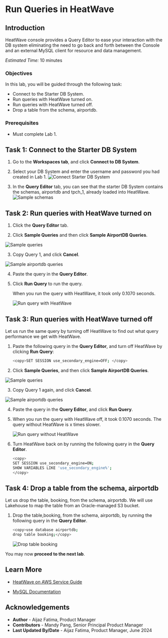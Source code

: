 # Run Queries in HeatWave

## Introduction

HeatWave console provides a Query Editor to ease your interaction with the DB system eliminating the need to go back and forth between the Console and an external MySQL client for resource and data management.

_Estimated Time:_ 10 minutes

### Objectives

In this lab, you will be guided through the following task:

- Connect to the Starter DB System.
- Run queries with  HeatWave turned on.
- Run queries with  HeatWave turned off.
- Drop a table from the schema, airportdb.

### Prerequisites

- Must complete Lab 1.


## Task 1:  Connect to the Starter DB System

1. Go to the **Workspaces tab**, and click **Connect to DB System**.
   
2. Select your DB System and enter the username and password you had created in Lab 1.
    ![Connect Starter DB System](./images/1-connect-starter-db-system.png "Connect Starter DB System")

3. In the **Query Editor** tab, you can see that the starter DB System contains the schemas, airportdb and tpch_1, already loaded into HeatWave.
    ![Sample schemas](./images/2-sample-schemas.png "Sample schemas")

## Task 2: Run queries with HeatWave turned on

1. Click the **Query Editor** tab.

2. Click **Sample Queries** and then click **Sample AirportDB Queries**.

 ![Sample queries](./images/3-sample-queries.png "Sample queries")

3. Copy Query 1, and click **Cancel**. 

 ![Sample airportdb queries](./images/4-copy-sample-airportdb-queries.png "Sample airportdb queries")

4. Paste the query in the **Query Editor**.

5. Click **Run Query** to run the query.

    When you run the query with HeatWave, it took only 0.1070 seconds.

    ![Run query with HeatWave](./images/5-run-query.png "Run query with HeatWave")

## Task 3: Run queries with HeatWave turned off

Let us run the same query by turning off HeatWave to find out what query performance we get with HeatWave.

1. Paste the following query in the **Query Editor**, and turn off HeatWave by clicking **Run Query**:

    ```bash
    <copy>SET SESSION use_secondary_engine=OFF; </copy> 
    ```

2. Click **Sample Queries**, and then click **Sample AirportDB Queries**.

 ![Sample queries](./images/3-sample-queries.png "Sample queries")

3. Copy Query 1 again, and click **Cancel**. 

 ![Sample airportdb queries](./images/4-copy-sample-airportdb-queries.png "Sample airportdb queries")

4. Paste the query in the **Query Editor**, and click **Run Query**.

5. When you run the query with HeatWave off, it took 0.1070 seconds. The query without HeatWave is x times slower.

    ![Run query without HeatWave](./images/5-run-query.png "Run query without HeatWave")

7. Turn HeatWave back on by running the following query in the **Query Editor**.

    ```bash
    <copy> 
    SET SESSION use_secondary_engine=ON;
    SHOW VARIABLES LIKE 'use_secondary_engine%';
    </copy>
    ```

## Task 4: Drop a table from the schema, airportdb

Let us drop the table, booking, from the schema, airportdb. We will use Lakehouse to map the table from an Oracle-managed S3 bucket.

 1. Drop the table,booking, from the schema, airportdb, by running the following query in the **Query Editor**. 

    ```bash
    <copy>use database airportdb;
    drop table booking;</copy> 
    ``` 
    ![Drop table booking](./images/6-drop-table-booking.png "Drop table booking")

You may now **proceed to the next lab**.

## Learn More

- [HeatWave on AWS Service Guide](https://dev.mysql.com/doc/heatwave-aws/en/)

- [MySQL Documentation](https://dev.mysql.com/)

## Acknowledgements

- **Author** - Aijaz Fatima, Product Manager
- **Contributors** - Mandy Pang, Senior Principal Product Manager
- **Last Updated By/Date** - Aijaz Fatima, Product Manager, June 2024

